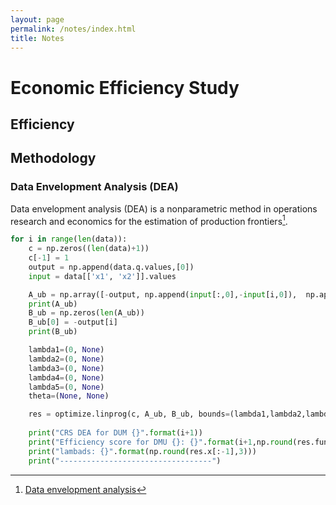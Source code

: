 ```yaml
---
layout: page
permalink: /notes/index.html
title: Notes
---
```


# Economic Efficiency Study
## Efficiency

## Methodology
### Data Envelopment Analysis (DEA)
Data envelopment analysis (DEA) is a nonparametric method in operations research and economics for the estimation of production frontiers[^1].

```python
for i in range(len(data)):
    c = np.zeros((len(data)+1))
    c[-1] = 1
    output = np.append(data.q.values,[0])
    input = data[['x1', 'x2']].values

    A_ub = np.array([-output, np.append(input[:,0],-input[i,0]),  np.append(input[:,1],-input[i,1])])
    print(A_ub)
    B_ub = np.zeros(len(A_ub))
    B_ub[0] = -output[i]
    print(B_ub)

    lambda1=(0, None)
    lambda2=(0, None)
    lambda3=(0, None)
    lambda4=(0, None)
    lambda5=(0, None)
    theta=(None, None)

    res = optimize.linprog(c, A_ub, B_ub, bounds=(lambda1,lambda2,lambda3,lambda4,lambda5,theta))
    
    print("CRS DEA for DUM {}".format(i+1))
    print("Efficiency score for DMU {}: {}".format(i+1,np.round(res.fun,3)))
    print("lambads: {}".format(np.round(res.x[:-1],3)))
    print("----------------------------------")
```

[^1]: [Data envelopment analysis](https://en.wikipedia.org/wiki/Data_envelopment_analysis)


